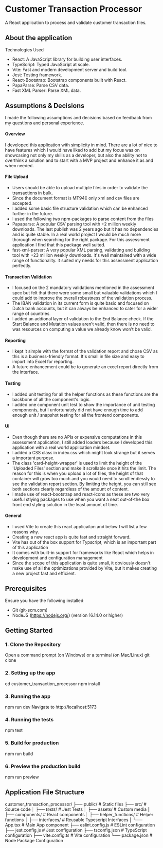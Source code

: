 # Customer Transaction Processor

A React application to process and validate customer transaction files.

## About the application

Technologies Used
- React: A JavaScript library for building user interfaces.
- TypeScript: Typed JavaScript at scale.
- Vite: Fast and modern development server and build tool.
- Jest: Testing framework.
- React-Bootstrap: Bootstrap components built with React.
- PapaParse: Parse CSV data.
- Fast XML Parser: Parse XML data.

## Assumptions & Decisions

I made the following assumptions and decisions based on feedback from my questions and personal experience.

#### Overview
I developed this application with simplicity in mind. There are a lot of nice to have features which I would have liked to add but my focus was on showcasing not only my skills as a developer, but also the ability not to overthink a solution and to start with a MVP project and enhance it as and when needed.

#### File Upload
- Users should be able to upload multiple files in order to validate the transactions in bulk.
- Since the document format is MT940 only xml and csv files are accepted.
- I added some basic file structure validation which can be enhanced further in the future.
- I used the following two npm-packages to parse content from the files
- Papaparse: A popular CSV parsing tool with +2 million weekly downloads. The last publish was 2 years ago but it has no dependencies and is quite stable. In a real world project I would be much more thorough when searching for the right package. For this assessment application I find that this package well suited.
- fast-xml-parser: A very popular XML parsing, validating and building tool with +23 million weekly downloads. It's well maintained with a wide range of functionality. It suited my needs for this assessment application perfectly. 

#### Transaction Validation
- I focused on the 2 mandatory validations mentioned in the assessment spec but felt that there were some small but valuable validations which I could add to improve the overall robustness of the validation process.
- The IBAN validation in its current form is quite basic and focused on Dutch bank accounts, but it can always be enhanced to cater for a wider range of countries.
- I added an addional layer of validation to the End Balance check. If the Start Balance and Mutation values aren't valid, then there is no need to was resources on computing a value we already know won't be valid.

#### Reporting
- I kept it simple with the format of the validation report and chose CSV as this is a business-friendly format. It's small in file size and easy to import into Excel for reporting.
- A future enhancement could be to generate an excel report directly from the interface.

#### Testing
- I added unit testing for all the helper functions as these functions are the backbone of all the component's logic.
- I added one component unit test to show the importance of unit testing components, but I unfortunately did not have enough time to add enough unit / snapshot testing for all the frontend components.

#### UI
- Even though there are no APIs or expensive computations in this assessment application, I still added loaders because I developed this application with a real world application mindset.
- I added a CSS class in index.css which might look strange but it serves a important purpose.
- The class 'card-height-wrapper' is used to limit the height of the 'Uploaded Files' section and make it scrollable once it hits the limit. The reason for this is when you upload a lot of files, the height of that container will grow too much and you would need to scroll endlessly to see the validation report section. By limiting the height, you can still see both sections clearly regardless of the amount of content.
- I made use of react-bootstrap and react-icons as these are two very useful stlying packages to use when you want a neat out-of-the box front end styling solution in the least amount of time. 

#### General
- I used Vite to create this react applicaiton and below I will list a few reasons why.
- Creating a new react app is quite fast and straight forward.
- Vite has out of the box support for Typscript, which is an important part of this application
- It comes with built-in support for frameworks like React which helps in development and configuration management
- Since the scope of this application is quite small, it obviously doesn't make use of all the optimizations provided by Vite, but it makes creating a new project fast and efficient. 

## Prerequisites

Ensure you have the following installed:
- Git (git-scm.com)
- NodeJS (https://nodejs.org/) (version 16.14.0 or higher)

## Getting Started

### 1. Clone the Repository

Open a command prompt (on Windows) or a terminal (on Mac/Linux)
git clone <repository-url>

### 2. Setting up the app
cd customer_transaction_processor
npm install

### 3. Running the app
npm run dev
Navigate to http://localhost:5173

### 4. Running the tests
npm test

### 5. Build for production
npm run build

### 6. Preview the production build
npm run preview

## Application File Structure
customer_transaction_processor/
├── public/               # Static files
├── src/                  # Source code
│   ├── _tests_/          # Jest Tests
│   ├── assets/           # Custom media
│   ├── components/       # React components
│   ├── helper_functions/ # Helper functions
│   ├── interfaces/       # Reusable Typescript Interfaces
│   └── App.tsx           # Main App component
├── eslint.config.js      # ESLint configuration
├── jest.config.js        # Jest configuration
├── tsconfig.json         # TypeScript configuration
├── vite.config.ts        # Vite configuration
└── package.json          # Node Package Configuration
